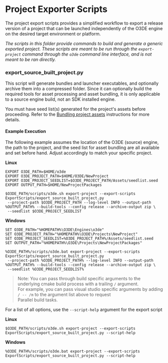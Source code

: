 # Project Exporter Scripts

The project export scripts provides a simplified workflow to export a release version of a project that can be launched independently of the O3DE engine on the desired target environment or platform.

*The scripts in this folder provide commands to build and generate a generic exported project. These scripts are meant to be run through the `export-project` command through the `o3de` command line interface, and is not meant to be ran directly.*

### export_source_built_project.py

This script will generate bundles and launcher executables, and optionally archive them into a compressed folder. Since it can optionally build the required tools for asset processing and asset bundling, it is only applicable to a source engine build, not an SDK installed engine. 

You must have seed list(s) generated for the project's assets before proceeding. Refer to the [Bundling project assets](https://www.docs.o3de.org/docs/user-guide/packaging/asset-bundler/bundle-assets-for-release/) instructions for more details.

#### Example Execution
The following example assumes the location of the O3DE (source) engine, the path to the project, and the seed list for asset bundling are all available and set before hand. Adjust accordingly to match your specific project.

**Linux**
```
EXPORT O3DE_PATH=$HOME/o3de
EXPORT O3DE_PROJECT_PATH=$HOME/O3DE/NewProject
EXPORT O3DE_PROJECT_SEEDLIST=$O3DE_PROJECT_PATH/Assets/seedlist.seed
EXPORT OUTPUT_PATH=$HOME/NewProjectPackages

$O3DE_PATH/scripts/o3de.sh export-project --export-scripts ExportScripts/export_source_built_project.py 
 --project-path $O3DE_PROJECT_PATH --log-level INFO --output-path %OUTPUT_PATH% --build-tools --config release --archive-output zip \
 --seedlist $O3DE_PROJECT_SEEDLIST
```

**Windows**
```
SET O3DE_PATH="%HOMEPATH%\O3DE\Engines\o3de"
SET O3DE_PROJECT_PATH="%HOMEPATH%\O3DE\Projects\NewProject"
SET O3DE_PROJECT_SEEDLIST=%O3DE_PROJECT_PATH%/Assets/seedlist.seed
SET OUTPUT_PATH="%HOMEPATH%\O3DE\Projects\NewProjectPackages"

%O3DE_PATH%/scripts/o3de.bat export-project --export-scripts ExportScripts/export_source_built_project.py 
 --project-path %O3DE_PROJECT_PATH% --log-level INFO --output-path %OUTPUT_PATH% --build-tools --config release --archive-output zip \
 --seedlist %O3DE_PROJECT_SEEDLIST%
```


> Note: You can pass through build specific arguments to the underlying cmake build process with a trailing `/` argument. </br> 
> For example, you can pass visual studio specific arguments by adding `/ -- /m` to the argument list above to request </br>
> Parallel build tasks.

For a list of all options, use the `--script-help` argument for the export script

**Linux**
```
$O3DE_PATH/scripts/o3de.sh export-project --export-scripts ExportScripts/export_source_built_project.py --script-help 
```

**Windows**
```
%O3DE_PATH%/scripts/o3de.bat export-project --export-scripts ExportScripts/export_source_built_project.py --script-help 
```
